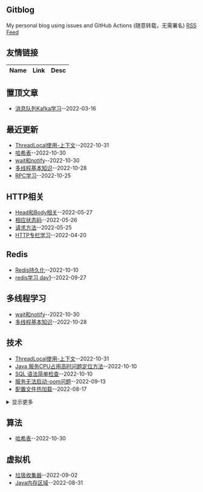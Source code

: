 ## Gitblog
My personal blog using issues and GitHub Actions (随意转载，无需署名)
[RSS Feed](https://raw.githubusercontent.com/maminglang/minglang_blog/master/feed.xml)
## 友情链接
| Name | Link | Desc | 
 | ---- | ---- | ---- |
## 置顶文章
- [消息队列Kafka学习](https://github.com/maminglang/minglang_blog/issues/1)--2022-03-16
## 最近更新
- [ThreadLocal使用-上下文](https://github.com/maminglang/minglang_blog/issues/22)--2022-10-31
- [哈希表](https://github.com/maminglang/minglang_blog/issues/21)--2022-10-30
- [wait和notify](https://github.com/maminglang/minglang_blog/issues/20)--2022-10-30
- [多线程基本知识](https://github.com/maminglang/minglang_blog/issues/19)--2022-10-28
- [RPC学习](https://github.com/maminglang/minglang_blog/issues/18)--2022-10-25
## HTTP相关
- [Head和Body相关](https://github.com/maminglang/minglang_blog/issues/8)--2022-05-27
- [相应状态码](https://github.com/maminglang/minglang_blog/issues/7)--2022-05-26
- [请求方法](https://github.com/maminglang/minglang_blog/issues/6)--2022-05-25
- [HTTP专栏学习](https://github.com/maminglang/minglang_blog/issues/2)--2022-04-20
## Redis
- [Redis持久化](https://github.com/maminglang/minglang_blog/issues/15)--2022-10-10
- [redis学习 day1](https://github.com/maminglang/minglang_blog/issues/14)--2022-09-27
## 多线程学习
- [wait和notify](https://github.com/maminglang/minglang_blog/issues/20)--2022-10-30
- [多线程基本知识](https://github.com/maminglang/minglang_blog/issues/19)--2022-10-28
## 技术
- [ThreadLocal使用-上下文](https://github.com/maminglang/minglang_blog/issues/22)--2022-10-31
- [Java 服务CPU占用高时问题定位方法](https://github.com/maminglang/minglang_blog/issues/17)--2022-10-10
- [SQL 语法简单检查](https://github.com/maminglang/minglang_blog/issues/16)--2022-10-10
- [服务无法启动-oom问题](https://github.com/maminglang/minglang_blog/issues/13)--2022-09-13
- [配置文件热加载](https://github.com/maminglang/minglang_blog/issues/10)--2022-08-17
<details><summary>显示更多</summary>

- [记SpringBoot从2.5.8升级到2.6.7遇到的循环依赖问题](https://github.com/maminglang/minglang_blog/issues/9)--2022-06-02
</details>

## 算法
- [哈希表](https://github.com/maminglang/minglang_blog/issues/21)--2022-10-30
## 虚拟机
- [垃圾收集器](https://github.com/maminglang/minglang_blog/issues/12)--2022-09-02
- [Java内存区域](https://github.com/maminglang/minglang_blog/issues/11)--2022-08-31
